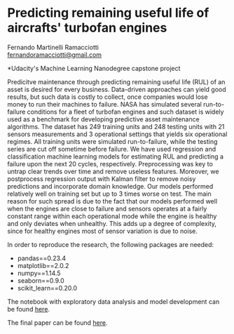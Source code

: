 # Predicting remaining useful life of aircrafts' turbofan engines  
Fernando Martinelli Ramacciotti  
fernandoramacciotti@gmail.com

*Udacity's Machine Learning Nanodegree capstone project

Predicitve maintenance through predicting remaining useful life (RUL) of an asset is desired for every business. Data-driven approaches can yield good results, but such data is costly to collect, once companies would lose money to run their machines to failure. NASA has simulated several run-to-failure conditions for a fleet of turbofan engines and such dataset is widely used as a benchmark for developing predictive asset maintenance algorithms. The dataset has 249 training units and 248 testing units with 21 sensors measurements and 3 operational settings that yields six operational regimes. All training units were simulated run-to-failure, while the testing series are cut off sometime before failure. We have used regression and classification machine learning models for estimating RUL and predicting a failure upon the next 20 cycles, respectively. Preprocessing was key to untrap clear trends over time and remove useless features. Moreover, we postprocess regression output with Kalman filter to remove noisy predictions and incorporate domain knowledge. Our models performed relatively well on training set but up to 3 times worse on test. The main reason for such spread is due to the fact that our models performed well when the engines are close to failure and sensors operates at a fairly constant range within each operational mode while the engine is healthy and only deviates when unhealthy. This adds up a degree of complexity, since for healthy engines most of sensor variation is due to noise.

In order to reproduce the research, the following packages are needed:
- pandas==0.23.4
- matplotlib==2.0.2
- numpy==1.14.5
- seaborn==0.9.0
- scikit_learn==0.20.0

The notebook with exploratory data analysis and model development can be found [here](./code/TurboFanAnalysis_v2.ipynb).

The final paper can be found [here](./paper/Ramacciotti2018_PredictingRUL.pdf).